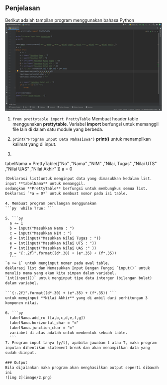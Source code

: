 ## Penjelasan

Berikut adalah tampilan program menggunakan bahasa Python
![img 1](image/1.png)

1. ```from prettytable import PrettyTable```
Membuat header table menggunakan **prettytable**. Variabel **import** berfungsi untuk memanggil file lain di dalam satu module yang berbeda.

2. `print("Program Input Data Mahasiswa")`
**print()** untuk menampilkan kalimat yang di input.

3. ```py 
  tabelNama = PrettyTable(["No" ,"Nama" ,"NIM" ,"Nilai, Tugas" ,"Nilai UTS" ,"Nilai UAS" ,"Nilai Akhir" ])
  a = 0
  ```
(Deklarasi list)untuk menginput data yang dimasukkan kedalam list. input **tabelNama** untuk memanggil.
sedangkan **PrettyTable** berfungsi untuk membungkus semua list.
Deklarasi `*a = 0*` untuk membuat nomor pada isi table.

4. Membuat program perulangan menggunakan
 ```py  while True: ```

5. ```py
    a += 1
    b = input("Masukkan Nama : ")
    c = input("Masukkan NIM : ")
    d = int(input("Masukkan Nilai Tugas : "))
    e = int(input("Masukkan Nilai UTS : "))
    f = int(input("Masukkan Nilai UAS :" ))
    g = "{:.2f}".format((d*.30) + (e*.35) + (f*.35))
    ```
`a += 1` untuk menginput nomer pada awal table.
deklarasi list dan Memasukkan Input Dengan Fungsi `input()` untuk menulis nama yang akan kita simpan dalam variabel.
`int(input())` untuk menginput tipe data interger (bilangan bulat) dalam variabel.

```{:.2f}".format((d*.30) + (e*.35) + (f*.35)) ```
untuk menginput **Nilai Akhir** yang di ambil dari perhitungan 3 komponen nilai.

6. ```py 
    tabelNama.add_ro ([a,b,c,d,e,f,g])
    tabelNama.horizontal_char = "="
    tabelNama.junction_char = "="
    variabel di atas adalah untuk membentuk sebuah table.
    ```
7. Program input tanya [y/t], apabila jawaban t atau T, maka program inputan dihentikan statement break dan akan menampilkan data yang sudah diinput.

### Output
Bila dijalankan maka program akan menghasilkan output seperti dibawah ini
![img 2](image/2.png)
